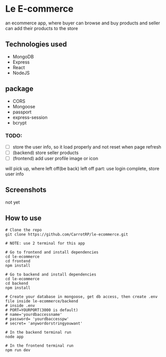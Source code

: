 # Le E-commerce

an ecommerce app, where buyer can browse and buy products and seller can add their products to the store

## Technologies used
- MongoDB
- Express
- React
- NodeJS
## package
- CORS
- Mongoose
- passport
- express-session
- bcrypt

### TODO:
- [ ] store the user info, so it load properly and not reset when page refresh
- [ ] (backend) store seller products
- [ ] (frontend) add user profile image or icon

will pick up, where left off(be back)
left off part: use login complete, store user info

## Screenshots
not yet

## How to use

```
# Clone the repo
git clone https://github.com/CarrotRP/le-ecommerce.git

# NOTE: use 2 terminal for this app

# Go to frontend and install dependencies
cd le-ecommerce
cd frontend
npm install

# Go to backend and install dependencies
cd le-ecommerce
cd backend
npm install

# Create your database in mongoose, get db access, then create .env file inside le-ecommerce/backend
# inside .env
# PORT=YOURPORT(3000 is default)
# name='yourdbaccessname'
# password= 'yourdbaccesspw'
# secret= 'anywordorstringyouwant'

# In the backend terminal run
node app

# In the frontend terminal run
npm run dev

```